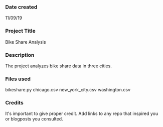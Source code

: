 ### Date created
11/09/19

### Project Title
Bike Share Analysis

### Description
The project analyzes bike share data in three cities.

### Files used
bikeshare.py
chicago.csv
new_york_city.csv
washington.csv

### Credits
It's important to give proper credit. Add links to any repo that inspired you or blogposts you consulted.
